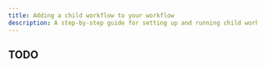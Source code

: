 ```yaml
---
title: Adding a child workflow to your workflow
description: A step-by-step guide for setting up and running child workflows in your workflows.
---
```


## TODO
